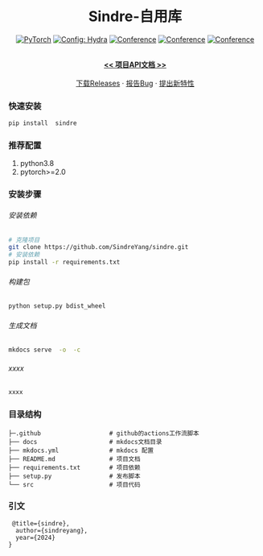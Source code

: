 <div align="center">

# Sindre-自用库

<a href="https://pytorch.org/get-started/locally/"><img alt="PyTorch" src="https://img.shields.io/badge/PyTorch-ee4c2c?logo=pytorch&logoColor=white"></a>
<a href="https://hydra.cc/"><img alt="Config: Hydra" src="https://img.shields.io/badge/Config-Hydra-89b8cd"></a>
[![Conference](http://img.shields.io/badge/NeurIPS-2022-4b44ce.svg)](https://papers.nips.cc/book/advances-in-neural-information-processing-systems-31-2018)
[![Conference](http://img.shields.io/badge/ICLR-2022-4b44ce.svg)](https://papers.nips.cc/book/advances-in-neural-information-processing-systems-31-2018)
[![Conference](http://img.shields.io/badge/AnyConference-year-4b44ce.svg)](https://papers.nips.cc/book/advances-in-neural-information-processing-systems-31-2018)
<p align="center">
    <br />
    <a href="https://sindreyang.github.io/sindre/"><strong><<  项目API文档 >></strong></a>
    <br />
    <br />
    <a href="https://github.com/SindreYang/sindre/releases">下载Releases</a>
    ·
    <a href="https://github.com/SindreYang/sindre/issues">报告Bug</a>
    ·
    <a href="https://github.com/SindreYang/sindre/issues">提出新特性</a>
  </p>
</div>

### 快速安装

```bash   
pip install  sindre
 ```   

### 推荐配置
1. python3.8
2. pytorch>=2.0


### 安装步骤

###### 安装依赖

```bash
# 克隆项目   
git clone https://github.com/SindreYang/sindre.git
# 安装依赖   
pip install -r requirements.txt
 ```   

###### 构建包


```bash
python setup.py bdist_wheel
```

###### 生成文档

```bash
mkdocs serve  -o  -c 
```

###### xxxx

```bash
xxxx
```

### 目录结构

```
├─.github                   # github的actions工作流脚本
├── docs                    # mkdocs文档目录
├── mkdocs.yml              # mkdocs 配置
├── README.md               # 项目文档
├── requirements.txt        # 项目依赖
├── setup.py                # 发布脚本
└── src                     # 项目代码

```

### 引文

```
 @title={sindre},
  author={sindreyang},
  year={2024}
}
```   
